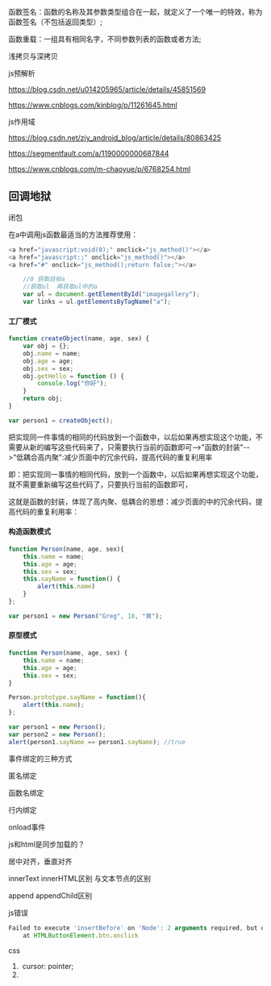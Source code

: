 函数签名：函数的名称及其参数类型组合在一起，就定义了一个唯一的特效，称为函数签名（不包括返回类型）;

函数重载：一组具有相同名字，不同参数列表的函数或者方法;



浅拷贝与深拷贝



js预解析

https://blog.csdn.net/u014205965/article/details/45851569

https://www.cnblogs.com/kinblog/p/11261645.html



js作用域

https://blog.csdn.net/zjy_android_blog/article/details/80863425

https://segmentfault.com/a/1190000000687844

https://www.cnblogs.com/m-chaoyue/p/6768254.html



## 回调地狱

闭包



 在a中调用js函数最适当的方法推荐使用： 

```javascript
<a href="javascript:void(0);" onclick="js_method()"></a> 
<a href="javascript:;" onclick="js_method()"></a> 
<a href="#" onclick="js_method();return false;"></a>
```



```javascript
    //0 获取目标a
    //获取ul  再获取ul中的a
    var ul = document.getElementById("imagegallery");
    var links = ul.getElementsByTagName("a");
```

#### 工厂模式

```javascript
function createObject(name, age, sex) {
    var obj = {};
    obj.name = name;
    obj.age = age;
    obj.sex = sex;
    obj.getHello = function () {
        console.log("你好");
    }
    return obj;
}

var person1 = createObject();
```

把实现同一件事情的相同的代码放到一个函数中，以后如果再想实现这个功能，不需要从新的编写这些代码来了，只需要执行当前的函数即可-->"函数的封装"-->"低耦合高内聚":减少页面中的冗余代码，提高代码的重复利用率

即：把实现同一事情的相同代码，放到一个函数中，以后如果再想实现这个功能，就不需要重新编写这些代码了，只要执行当前的函数即可，

这就是函数的封装，体现了高内聚、低耦合的思想：减少页面的中的冗余代码，提高代码的重复利用率：

#### 构造函数模式

```javascript
function Person(name, age, sex){
    this.name = name;
    this.age = age;
    this.sex = sex;
    this.sayName = function() {
        alert(this.name)
    }
};

var person1 = new Person("Greg", 18, "男");
```

#### 原型模式

```javascript
function Person(name, age, sex) {
    this.name = name;
    this.age = age;
    this.sex = sex;
}

Person.prototype.sayName = function(){
    alert(this.name);
};

var person1 = new Person();
var person2 = new Person();
alert(person1.sayName == person1.sayName); //true
```





事件绑定的三种方式

匿名绑定

函数名绑定

行内绑定





onload事件

js和html是同步加载的？





居中对齐，垂直对齐



innerText     innerHTML区别   与文本节点的区别



append   appendChild区别

js错误

```javascript
Failed to execute 'insertBefore' on 'Node': 2 arguments required, but only 1 present.
    at HTMLButtonElement.btn.onclick
```



css

1. 
   ​    cursor: pointer;
2. ​    

